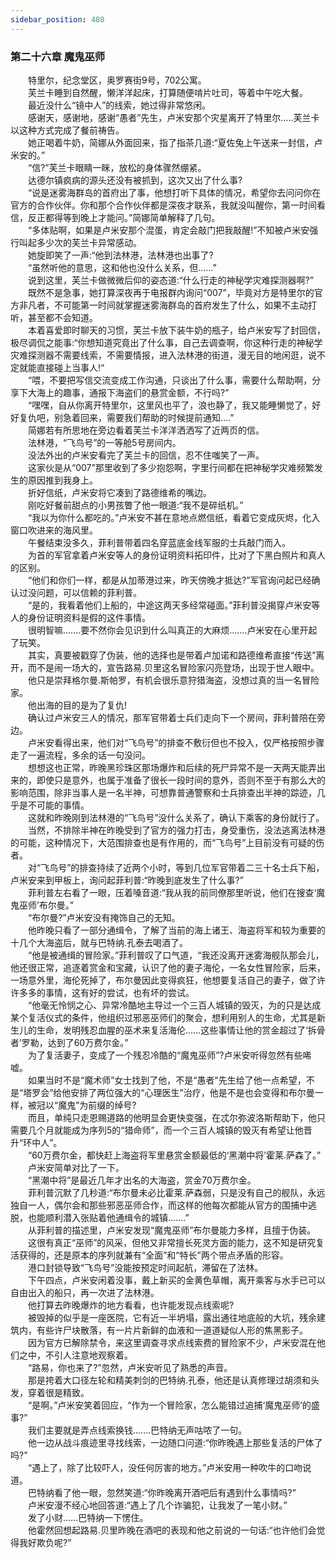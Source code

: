 ```yaml
---
sidebar_position: 480
---
```

### 第二十六章 魔鬼巫师  


　　特里尔，纪念堂区，奥罗赛街9号，702公寓。  
　　芙兰卡睡到自然醒，懒洋洋起床，打算随便啃片吐司，等着中午吃大餐。  
　　最近没什么“镜中人”的线索，她过得非常悠闲。  
　　感谢天，感谢地，感谢“愚者”先生，卢米安那个灾星离开了特里尔…..芙兰卡以这种方式完成了餐前祷告。  
　　她正喝着牛奶，简娜从外面回来，指了指茶几道:“夏佐兔上午送来一封信，卢米安的。”  
　　“信?”芙兰卡眼睛一眯，放松的身体骤然绷紧。  
　　达德尔镇疯病的源头还没有被抓到，这次又出了什么事?  
　　“说是迷雾海群岛的首府出了事，他想打听下具体的情况，希望你去问问你在官方的合作伙伴。你和那个合作伙伴都是深夜才联系，我就没叫醒你，第一时间看信，反正都得等到晚上才能问。”简娜简单解释了几句。  
　　“多体贴啊，如果是卢米安那个混蛋，肯定会敲门把我敲醒!”不知被卢米安强行叫起多少次的芙兰卡异常感动。  
　　她旋即笑了一声:“他到法林港，法林港也出事了?  
　　“虽然听他的意思，这和他也没什么关系，但……”  
　　说到这里，芙兰卡做微微后仰的姿态道:“什么行走的神秘学灾难探测器啊?”  
　　既然不是急事，她打算深夜再于电报群内询问“007”，毕竟对方是特里尔的官方非凡者，不可能第一时间就掌握迷雾海群岛的首府发生了什么，如果不主动打听，甚至都不会知道。  
　　本着喜爱即时聊天的习惯，芙兰卡放下装牛奶的瓶子，给卢米安写了封回信，极尽调侃之能事:“你想知道究竟出了什么事，自己去调查啊，你这种行走的神秘学灾难探测器不需要线索，不需要情报，进入法林港的街道，漫无目的地闲逛，说不定就能直接碰上当事人!“  
　　“喂，不要把写信交流变成工作沟通，只谈出了什么事，需要什么帮助啊，分享下大海上的趣事，通报下海盗们的悬赏金额，不行吗?”  
　　“嘿嘿，自从你离开特里尔，这里风也平了，浪也静了，我又能睡懒觉了，好好复仇吧，别急着回来，需要我们帮助的时候提前通知.…”  
　　简娜若有所思地在旁边看着芙兰卡洋洋洒洒写了近两页的信。  
　　法林港，“飞鸟号”的一等舱5号房间内。  
　　没法外出的卢米安看完了芙兰卡的回信，忍不住嗤笑了一声。  
　　这家伙是从“007”那里收到了多少抱怨啊，字里行间都在把神秘学灾难频繁发生的原因推到我身上。  
　　折好信纸，卢米安将它凑到了路德维希的嘴边。  
　　刚吃好餐前甜点的小男孩瞥了他一眼道:“我不是碎纸机。”  
　　“我以为你什么都吃的。”卢米安不甚在意地点燃信纸，看着它变成灰烬，化入窗口吹进来的海风里。  
　　午餐结束没多久，菲利普带着四名穿蓝底金线军服的士兵敲门而入。  
　　为首的军官拿着卢米安等人的身份证明资料拓印件，比对了下黑白照片和真人的区别。  
　　“他们和你们一样，都是从加蒂港过来，昨天傍晚才抵达?”军官询问起已经确认过没问题，可以信赖的菲利普。  
　　“是的，我看着他们上船的，中途这两天多经常碰面。”菲利普没揭穿卢米安等人的身份证明资料是假的这件事情。  
　　很明智嘛.……要不然你会见识到什么叫真正的大麻烦…….卢米安在心里开起了玩笑。  
　　其实，真要被戳穿了伪装，他的选择也是带着卢加诺和路德维希直接“传送”离开，而不是闹一场大的，宣告路易.贝里这名冒险家闪亮登场，出现于世人眼中。  
　　他只是崇拜格尔曼.斯帕罗，有机会很乐意狩猎海盗，没想过真的当一名冒险家。  
　　他出海的目的是为了复仇!  
　　确认过卢米安三人的情况，那军官带着士兵们走向下一个房间，菲利普陪在旁边。  
　　卢米安看得出来，他们对“飞鸟号”的排查不敷衍但也不投入，仅严格按照步骤走了一遍流程，多余的话一句没问。  
　　想想这也正常，昨晚黑珍珠区那场爆炸和后续的死尸异常不是一天两天能弄出来的，即使只是意外，也属于准备了很长一段时间的意外，否则不至于有那么大的影响范围，除非当事人是一名半神，可想靠普通警察和士兵排查出半神的踪迹，几乎是不可能的事情。  
　　这就和昨晚刚到法林港的“飞鸟号”没什么关系了，确认下乘客的身份就行了。  
　　当然，不排除半神在昨晚受到了官方的强力打击，身受重伤，没法逃离法林港的可能，这种情况下，大范围排查也是有作用的，而“飞鸟号”上目前没有可疑的伤者。  
　　对“飞鸟号”的排查持续了近两个小时，等到几位军官带着二三十名士兵下船，卢米安来到甲板上，询问起菲利普:“昨晚到底发生了什么事?”  
　　菲利普左右看了一眼，压着嗓音道:“我从我的前同僚那里听说，他们在搜查‘魔鬼巫师’布尔曼。”  
　　“布尔曼?”卢米安没有掩饰自己的无知。  
　　他昨晚只看了一部分通缉令，了解了当前的海上诸王、海盗将军和较为重要的十几个大海盗后，就与巴特纳.孔泰去喝酒了。  
　　“他是被通缉的冒险家。”菲利普叹了口气道，“我还没离开迷雾海舰队那会儿，他还很正常，追逐着赏金和宝藏，认识了他的妻子海伦，一名女性冒险家，后来，一场意外里，海伦死掉了，布尔曼因此变得疯狂，他想要复活自己的妻子，做了许许多多的事情，这有好的尝试，也有坏的尝试。  
　　“他毫无怜悯之心、异常冷酷地主导过一个三百人城镇的毁灭，为的只是达成某个复活仪式的条件，他组织过邪恶巫师们的聚会，想利用别人的生命，尤其是新生儿的生命，发明残忍血腥的巫术来复活海伦……这些事情让他的赏金超过了‘拆骨者’罗勒，达到了60万费尔金。”  
　　为了复活妻子，变成了一个残忍冷酷的“魔鬼巫师”?卢米安听得忽然有些唏嘘。  
　　如果当时不是“魔术师”女士找到了他，不是“愚者”先生给了他一点希望，不是“塔罗会”给他安排了两位强大的“心理医生”治疗，他是不是也会变得和布尔曼一样，被冠以“魔鬼”为前缀的绰号?  
　　而且，单纯只走恩赐道路的他明显会更快变强，在忒尔弥波洛斯帮助下，他只需要几个月就能成为序列5的“猎命师”，而一个三百人城镇的毁灭有希望让他晋升“环中人”。  
　　“60万费尔金，都快赶上海盗将军里悬赏金额最低的‘黑潮中将’霍莱.萨森了。”  
　　卢米安简单对比了一下。  
　　“黑潮中将”是最近几年才出名的大海盗，赏金70万费尔金。  
　　菲利普沉默了几秒道:“布尔曼未必比霍莱.萨森弱，只是没有自己的舰队，永远独自一人，偶尔会和那些邪恶巫师合作，而这样的他每次都能从官方的围捕中逃脱，也能顺利潜入张贴着他通缉令的城镇.…...”  
　　从菲利普的描述里，卢米安发现“魔鬼巫师”布尔曼能力多样，且擅于伪装。  
　　这很有真正“巫师”的风采，但他又非常擅长死灵方面的能力，这不知是研究复活获得的，还是原本的序列就兼有“全面”和“特长”两个带点矛盾的形容。  
　　港口封锁导致“飞鸟号”没能按预定时间起航，滞留在了法林。  
　　下午四点，卢米安闲着没事，戴上新买的金黄色草帽，离开乘客与水手已可以自由出入的船只，再一次进了法林港。  
　　他打算去昨晚爆炸的地方看看，也许能发现点线索呢?  
　　被毁掉的似乎是一座医院，它有近一半坍塌，露出通往地底般的大坑，残余建筑内，有些许尸块散落，有一片片新鲜的血液和一道道疑似人形的焦黑影子。  
　　因为官方已解除禁令，来这里调查寻求点线索费的冒险家不少，卢米安混在他们之中，不引人注意地观察着。  
　　“路易，你也来了?”忽然，卢米安听见了熟悉的声音。  
　　那是挎着大口径左轮和精美刺剑的巴特纳.孔泰，他还是认真修理过胡须和头发，穿着很是精致。  
　　“是啊。”卢米安笑着回应，“作为一个冒险家，怎么能错过追捕‘魔鬼巫师’的盛事?”  
　　我们主要就是弄点线索换钱.……巴特纳无声咕哝了一句。  
　　他一边从战斗痕迹里寻找线索，一边随口问道:“你昨晚遇上那些复活的尸体了吗?”  
　　“遇上了，除了比较吓人，没任何厉害的地方。”卢米安用一种吹牛的口吻说道。  
　　巴特纳看了他一眼，忽然笑道:“你昨晚离开酒吧后有遇到什么事情吗?”  
　　卢米安漫不经心地回答道:“遇上了几个诈骗犯，让我发了一笔小财。”  
　　发了小财……巴特纳一下愣住。  
　　他霍然回想起路易.贝里昨晚在酒吧的表现和他之前说的一句话:“也许他们会觉得我好欺负呢?”  
